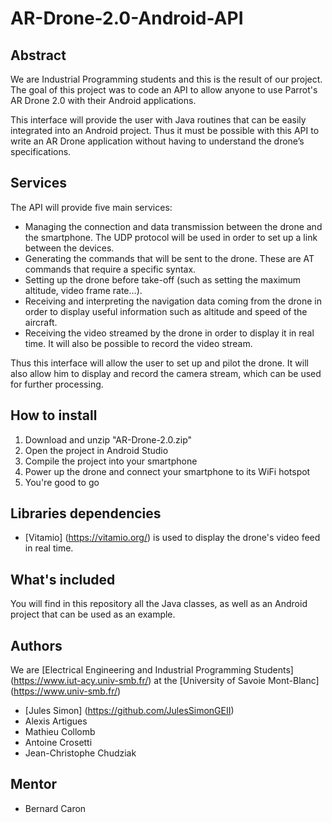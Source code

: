 # AR-Drone-2.0-Android-API

## Abstract
We are Industrial Programming students and this is the result of our project.
The goal of this project was to code an API to allow anyone to use Parrot's AR Drone 2.0 with their Android applications.

This interface will provide the user with Java routines that can be easily integrated into an Android project. Thus it must be possible with this API to write an AR Drone application without having to understand the drone’s specifications. 

## Services
The API will provide five main services: 
*	Managing the connection and data transmission between the drone and the smartphone. The UDP protocol will be used in order to set up a link between the devices.
*	Generating the commands that will be sent to the drone. These are AT commands that require a specific syntax.
*	Setting up the drone before take-off (such as setting the maximum altitude, video frame rate…).
*	Receiving and interpreting the navigation data coming from the drone in order to display useful information such as altitude and speed of the aircraft.
*	Receiving the video streamed by the drone in order to display it in real time. It will also be possible to record the video stream.

Thus this interface will allow the user to set up and pilot the drone. It will also allow him to display and record the camera stream, which can be used for further processing.

## How to install

1. Download and unzip "AR-Drone-2.0.zip"
2. Open the project in Android Studio
3. Compile the project into your smartphone
4. Power up the drone and connect your smartphone to its WiFi hotspot
5. You're good to go

## Libraries dependencies

* [Vitamio] (https://vitamio.org/) is used to display the drone's video feed in real time. 

## What's included
You will find in this repository all the Java classes, as well as an Android project that can be used as an example.

## Authors
We are [Electrical Engineering and Industrial Programming Students] (https://www.iut-acy.univ-smb.fr/) at the [University of Savoie Mont-Blanc] (https://www.univ-smb.fr/) 
* [Jules Simon] (https://github.com/JulesSimonGEII)
* Alexis Artigues
* Mathieu Collomb
* Antoine Crosetti
* Jean-Christophe Chudziak

## Mentor

* Bernard Caron

